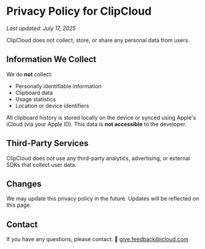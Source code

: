 # Privacy Policy for ClipCloud

_Last updated: July 17, 2025_

ClipCloud does not collect, store, or share any personal data from users.

## Information We Collect

We do **not** collect:
- Personally identifiable information
- Clipboard data
- Usage statistics
- Location or device identifiers

All clipboard history is stored locally on the device or synced using Apple's iCloud (via your Apple ID). This data is **not accessible** to the developer.

## Third-Party Services

ClipCloud does not use any third-party analytics, advertising, or external SDKs that collect user data.

## Changes

We may update this privacy policy in the future. Updates will be reflected on this page.

## Contact

If you have any questions, please contact:
📧 [give.feedback@icloud.com](mailto:give.feedback@icloud.com)
